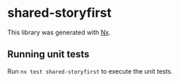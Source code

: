 # shared-storyfirst

This library was generated with [Nx](https://nx.dev).

## Running unit tests

Run `nx test shared-storyfirst` to execute the unit tests.
